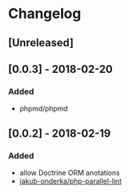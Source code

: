 # Changelog

## [Unreleased]

## [0.0.3] - 2018-02-20
### Added
- phpmd/phpmd

## [0.0.2] - 2018-02-19
### Added
- allow Doctrine ORM anotations
- [jakub-onderka/php-parallel-lint](https://github.com/JakubOnderka/PHP-Parallel-Lint)